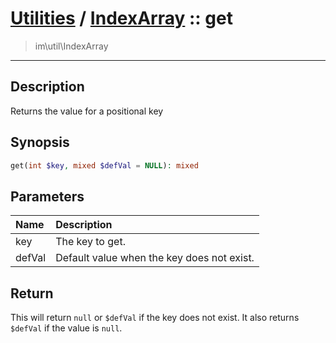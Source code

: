 # [Utilities](util.md) / [IndexArray](util-IndexArray.md) :: get
 > im\util\IndexArray
____

## Description
Returns the value for a positional key

## Synopsis
```php
get(int $key, mixed $defVal = NULL): mixed
```

## Parameters
| Name | Description |
| :--- | :---------- |
| key | The key to get. |
| defVal | Default value when the key does not exist. |

## Return
This will return `null` or `$defVal` if the
key does not exist. It also returns `$defVal`
if the value is `null`.
